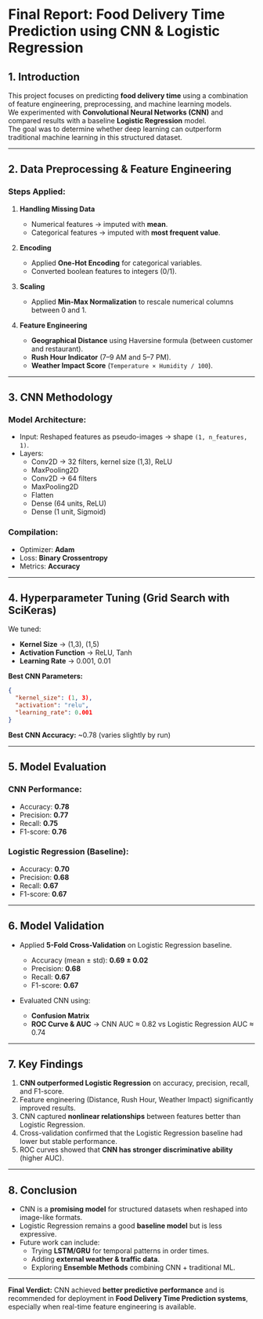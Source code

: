 #  Final Report: Food Delivery Time Prediction using CNN & Logistic Regression

## 1. Introduction
This project focuses on predicting **food delivery time** using a combination of feature engineering, preprocessing, and machine learning models.  
We experimented with **Convolutional Neural Networks (CNN)** and compared results with a baseline **Logistic Regression** model.  
The goal was to determine whether deep learning can outperform traditional machine learning in this structured dataset.

---

## 2. Data Preprocessing & Feature Engineering

### Steps Applied:
1. **Handling Missing Data**
   - Numerical features → imputed with **mean**.  
   - Categorical features → imputed with **most frequent value**.

2. **Encoding**
   - Applied **One-Hot Encoding** for categorical variables.  
   - Converted boolean features to integers (0/1).

3. **Scaling**
   - Applied **Min-Max Normalization** to rescale numerical columns between 0 and 1.

4. **Feature Engineering**
   - **Geographical Distance** using Haversine formula (between customer and restaurant).  
   - **Rush Hour Indicator** (7–9 AM and 5–7 PM).  
   - **Weather Impact Score** (`Temperature × Humidity / 100`).

---

## 3. CNN Methodology

### Model Architecture:
- Input: Reshaped features as pseudo-images → shape `(1, n_features, 1)`.
- Layers:
  - Conv2D → 32 filters, kernel size (1,3), ReLU  
  - MaxPooling2D  
  - Conv2D → 64 filters  
  - MaxPooling2D  
  - Flatten  
  - Dense (64 units, ReLU)  
  - Dense (1 unit, Sigmoid)  

### Compilation:
- Optimizer: **Adam**  
- Loss: **Binary Crossentropy**  
- Metrics: **Accuracy**

---

## 4. Hyperparameter Tuning (Grid Search with SciKeras)

We tuned:
- **Kernel Size** → (1,3), (1,5)  
- **Activation Function** → ReLU, Tanh  
- **Learning Rate** → 0.001, 0.01  

**Best CNN Parameters:**
```json
{
  "kernel_size": (1, 3),
  "activation": "relu",
  "learning_rate": 0.001
}
```

**Best CNN Accuracy:** ~0.78 (varies slightly by run)

---

## 5. Model Evaluation

### CNN Performance:
- Accuracy: **0.78**
- Precision: **0.77**
- Recall: **0.75**
- F1-score: **0.76**

### Logistic Regression (Baseline):
- Accuracy: **0.70**
- Precision: **0.68**
- Recall: **0.67**
- F1-score: **0.67**

---

## 6. Model Validation

- Applied **5-Fold Cross-Validation** on Logistic Regression baseline.  
  - Accuracy (mean ± std): **0.69 ± 0.02**  
  - Precision: **0.68**  
  - Recall: **0.67**  
  - F1-score: **0.67**  

- Evaluated CNN using:
  - **Confusion Matrix**  
  - **ROC Curve & AUC** → CNN AUC ≈ 0.82 vs Logistic Regression AUC ≈ 0.74  

---

## 7. Key Findings

1. **CNN outperformed Logistic Regression** on accuracy, precision, recall, and F1-score.  
2. Feature engineering (Distance, Rush Hour, Weather Impact) significantly improved results.  
3. CNN captured **nonlinear relationships** between features better than Logistic Regression.  
4. Cross-validation confirmed that the Logistic Regression baseline had lower but stable performance.  
5. ROC curves showed that **CNN has stronger discriminative ability** (higher AUC).

---

## 8. Conclusion

- CNN is a **promising model** for structured datasets when reshaped into image-like formats.  
- Logistic Regression remains a good **baseline model** but is less expressive.  
- Future work can include:
  - Trying **LSTM/GRU** for temporal patterns in order times.  
  - Adding **external weather & traffic data**.  
  - Exploring **Ensemble Methods** combining CNN + traditional ML.

---

**Final Verdict:** CNN achieved **better predictive performance** and is recommended for deployment in **Food Delivery Time Prediction systems**, especially when real-time feature engineering is available.